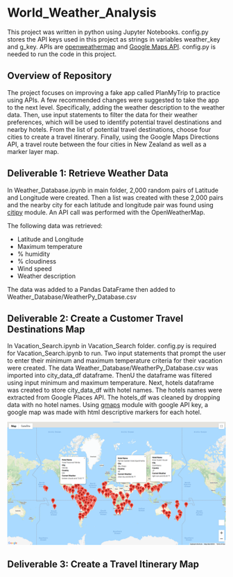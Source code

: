 # World_Weather_Analysis
This project was written in python using Jupyter Notebooks. config.py stores the API keys used in this project as strings in variables weather_key and g_key. APIs are [openweathermap](https://home.openweathermap.org/) and [Google Maps API](https://developers.google.com/maps). config.py is needed to run the code in this project.
## Overview of Repository

The project focuses on improving a fake app called PlanMyTrip to practice using APIs. A few recommended changes were suggested to take the app to the next level. Specifically, adding the weather description to the weather data. Then, use input statements to filter the data for their weather preferences, which will be used to identify potential travel destinations and nearby hotels. From the list of potential travel destinations, choose four cities to create a travel itinerary. Finally, using the Google Maps Directions API, a travel route between the four cities in New Zealand as well as a marker layer map.

## Deliverable 1: Retrieve Weather Data
In Weather_Database.ipynb in main folder, 2,000 random pairs of Latitude and Longitude were created. Then a list was created with these 2,000 pairs and the nearby city for each latitude and longitude pair was found using [citipy](https://github.com/wingchen/citipy) module. An API call was performed with the OpenWeatherMap. 

The following data was retrieved:
- Latitude and Longitude
- Maximum temperature
- % humidity
- % cloudiness
- Wind speed
- Weather description 

The data was added to a Pandas DataFrame then added to Weather_Database/WeatherPy_Database.csv

## Deliverable 2: Create a Customer Travel Destinations Map
In Vacation_Search.ipynb in Vacation_Search folder. config.py is required for Vacation_Search.ipynb to run. Two input statements that prompt the user to enter their minimum and maximum temperature criteria for their vacation were created. The data Weather_Database/WeatherPy_Database.csv was imported into city_data_df dataframe. ThenU the dataframe was filtered using input minimum and maximum temperature. Next, hotels dataframe was created to store city_data_df with hotel names. The hotels names were extracted from Google Places API. The hotels_df was cleaned by dropping data with no hotel names. Using [gmaps](https://pypi.org/project/python-gmaps/) module with google API key, a google map was made with html descriptive markers for each hotel.

![Vacation Search Hotels Map](/Vacation_Search/WeatherPy_vacation_map.png)

## Deliverable 3: Create a Travel Itinerary Map
